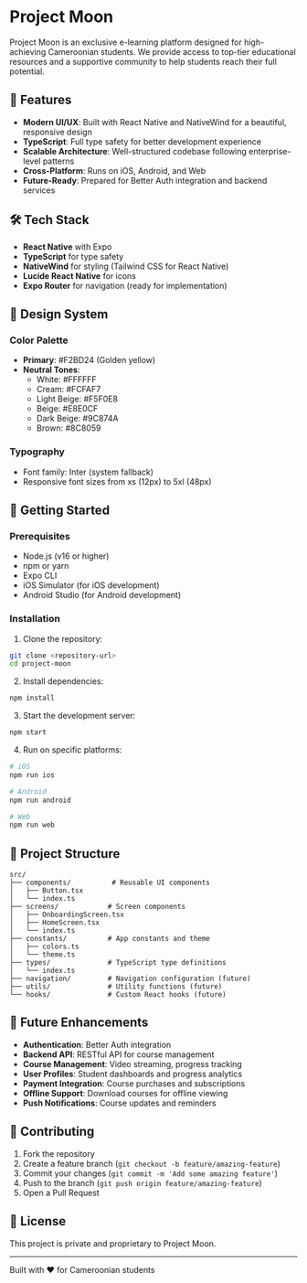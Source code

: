 # Project Moon

Project Moon is an exclusive e-learning platform designed for high-achieving Cameroonian students. We provide access to top-tier educational resources and a supportive community to help students reach their full potential.

## 🚀 Features

- **Modern UI/UX**: Built with React Native and NativeWind for a beautiful, responsive design
- **TypeScript**: Full type safety for better development experience
- **Scalable Architecture**: Well-structured codebase following enterprise-level patterns
- **Cross-Platform**: Runs on iOS, Android, and Web
- **Future-Ready**: Prepared for Better Auth integration and backend services

## 🛠 Tech Stack

- **React Native** with Expo
- **TypeScript** for type safety
- **NativeWind** for styling (Tailwind CSS for React Native)
- **Lucide React Native** for icons
- **Expo Router** for navigation (ready for implementation)

## 🎨 Design System

### Color Palette
- **Primary**: #F2BD24 (Golden yellow)
- **Neutral Tones**: 
  - White: #FFFFFF
  - Cream: #FCFAF7
  - Light Beige: #F5F0E8
  - Beige: #E8E0CF
  - Dark Beige: #9C874A
  - Brown: #8C8059

### Typography
- Font family: Inter (system fallback)
- Responsive font sizes from xs (12px) to 5xl (48px)

## 📱 Getting Started

### Prerequisites
- Node.js (v16 or higher)
- npm or yarn
- Expo CLI
- iOS Simulator (for iOS development)
- Android Studio (for Android development)

### Installation

1. Clone the repository:
```bash
git clone <repository-url>
cd project-moon
```

2. Install dependencies:
```bash
npm install
```

3. Start the development server:
```bash
npm start
```

4. Run on specific platforms:
```bash
# iOS
npm run ios

# Android
npm run android

# Web
npm run web
```

## 📁 Project Structure

```
src/
├── components/          # Reusable UI components
│   ├── Button.tsx
│   └── index.ts
├── screens/            # Screen components
│   ├── OnboardingScreen.tsx
│   ├── HomeScreen.tsx
│   └── index.ts
├── constants/          # App constants and theme
│   ├── colors.ts
│   └── theme.ts
├── types/              # TypeScript type definitions
│   └── index.ts
├── navigation/         # Navigation configuration (future)
├── utils/              # Utility functions (future)
└── hooks/              # Custom React hooks (future)
```

## 🔮 Future Enhancements

- **Authentication**: Better Auth integration
- **Backend API**: RESTful API for course management
- **Course Management**: Video streaming, progress tracking
- **User Profiles**: Student dashboards and progress analytics
- **Payment Integration**: Course purchases and subscriptions
- **Offline Support**: Download courses for offline viewing
- **Push Notifications**: Course updates and reminders

## 🤝 Contributing

1. Fork the repository
2. Create a feature branch (`git checkout -b feature/amazing-feature`)
3. Commit your changes (`git commit -m 'Add some amazing feature'`)
4. Push to the branch (`git push origin feature/amazing-feature`)
5. Open a Pull Request

## 📄 License

This project is private and proprietary to Project Moon.

---

Built with ❤️ for Cameroonian students
